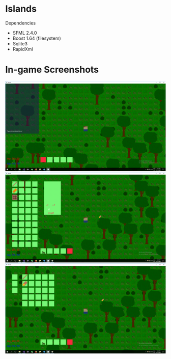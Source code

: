 # Islands 

 Dependencies
 - SFML 2.4.0
 - Boost 1.64 (filesystem)
 - Sqlite3 
 - RapidXml

# In-game Screenshots
![Image](screen.png)
![Image](screen2.png)
![Image](screen3.png)